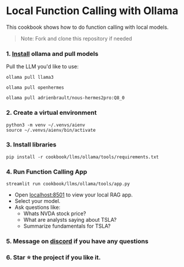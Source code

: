 # Local Function Calling with Ollama

This cookbook shows how to do function calling with local models.

> Note: Fork and clone this repository if needed

### 1. [Install](https://github.com/ollama/ollama?tab=readme-ov-file#macos) ollama and pull models

Pull the LLM you'd like to use:

```shell
ollama pull llama3

ollama pull openhermes

ollama pull adrienbrault/nous-hermes2pro:Q8_0
```

### 2. Create a virtual environment

```shell
python3 -m venv ~/.venvs/aienv
source ~/.venvs/aienv/bin/activate
```

### 3. Install libraries

```shell
pip install -r cookbook/llms/ollama/tools/requirements.txt
```

### 4. Run Function Calling App

```shell
streamlit run cookbook/llms/ollama/tools/app.py
```

- Open [localhost:8501](http://localhost:8501) to view your local RAG app.
- Select your model.
- Ask questions like:
  - Whats NVDA stock price?
  - What are analysts saying about TSLA?
  - Summarize fundamentals for TSLA?

### 5. Message on [discord](https://discord.gg/4MtYHHrgA8) if you have any questions

### 6. Star ⭐️ the project if you like it.
